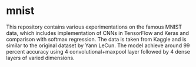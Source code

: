 # mnist
This repository contains various experimentations on the famous MNIST data, which includes implementation of CNNs in TensorFlow and Keras and comparison with softmax regression. The data is taken from Kaggle and is similar to the original dataset by Yann LeCun. The model achieve around 99 percent accuracy using 4 convolutional+maxpool layer followed by 4 dense layers of varied dimensions.
